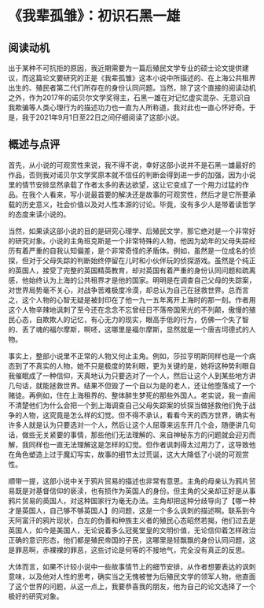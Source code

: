 # 《我辈孤雏》：初识石黑一雄

## 阅读动机

出于某种不可抗拒的原因，我近期需要为一篇后殖民文学专业的硕士论文提供建议，而这篇论文要研究的正是《我辈孤雏》这本小说中所描述的、在上海公共租界出生的、殖民者第二代们所存在的身份认同问题。当然，除了这个直接的阅读动机之外，作为2017年的诺贝尔文学奖得主，石黑一雄在对记忆虚实混杂、无意识自我欺骗等人类心理行为的描述功力也一直为人所称道，我对此也一直心怀好奇。于是，我于2021年9月1日至22日之间仔细阅读了这部小说。

## 概述与点评

首先，从小说的可观赏性来说，我不得不说，幸好这部小说并不是石黑一雄最好的作品，否则我对诺贝尔文学奖原本就不信任的判断会得到进一步的加强，因为小说里的情节安排显然承载了作者太多的表达欲望，这让它变成了一个用力过猛的作品。在我个人看来，写小说最首要的解决还是故事的可观赏性，然后才是它所要承载的历史意义，社会价值以及对人性本源的讨论。毕竟，没有多少人是带着读哲学的态度来读小说的。

当然，如果读这部小说的目的是研究心理学、后殖民文学，那它绝对是一个非常好的研究对象。小说的主角班克斯是一个非常特殊的人物，他因为幼年的父母失踪经历有着严重的自我认知偏差，是个非常奇怪的矛盾体。例如，虽然是一位成名的侦探，但对于父母失踪的判断始终停留在儿时和小伙伴玩的侦探游戏。虽然是个纯正的英国人，接受了完整的英国精英教育，却对英国有着严重的身份认同问题和疏离感，他始终认为上海的公共租界才是他的国家。明明是在调查自己父母的失踪案，对世界局势毫不关心，对战争苦难极度冷漠，却总认为自己在拯救世界。总而言之，这个人物的心智无疑是被封印在了他一九一五年离开上海时的那一刻。作者用这个人物辛辣地讽刺了至今还在念念不忘曾经日不落帝国荣光的不列颠，傲慢的殖民心态，自欺欺人的记忆，有心无力的现实，眼高手低的行为，仿佛一个失了智的、丢了魂的福尔摩斯，啊呸，这哪里是福尔摩斯，显然就是一个唐吉坷德式的人物。

事实上，整部小说里不正常的人物又何止主角。例如，莎拉亨明斯同样也是一个病态到了不真实的人物，她不只是极度的势利眼，更为关键的是，她将这种势利眼自我催眠成了一种信仰，天真地认为只要选对了一个人，然后让这个人到某些地方讲几句话，就能拯救世界。结果不但毁了一个自以为是的老人，还让他堕落成了一个赌徒。再例如，住在上海租界的、整体醉生梦死的那些外国人。老实说，我一直闹不清楚他们为什么会把一个到上海调查自己父母失踪案的侦探当做拯救他们免于战争的人物，这究竟是怎么样的幻觉。但不得不承认，看看今天的西方世界，确实有许多人就是认为只要选对一个人，然后让这个人屈尊来远东开几个会，随便讲几句话，做些无关紧要的事情，那些他们无法理解的、来自神秘东方的问题就会迎刃而解，我同样也一直无法理解这是怎样的幻觉。但作者讽刺得太过用力了，这导致他在角色塑造上过于魔幻写实，故事的细节太过荒诞，这大大降低了小说的可观赏性。

顺带一提，这部小说中关于鸦片贸易的描述也非常有意思。主角的母亲认为鸦片贸易既是对基督信仰的亵渎，也有损作为英国人的身份。但主角的父亲却正好是从事鸦片贸易的英国人，对这种国家行为毫无办法。主角却把这种分歧导向了【哪一种才是英国人，自己够不够英国人】的问题，这是一个多么讽刺的描述啊。联系到今天阿富汗的鸦片现状，白左的伪善和种族主义者的殖民心态昭然若揭，他们过去是英国人，如今是美国人，无论说着多么冠冕堂皇的文明价值，无论信仰着怎样政治正确的意识形态，他们都是殖民帝国的子民，这哪里是轻飘飘的身份认同问题，这是罪恶啊，赤裸裸的罪恶，这些讨论是何等的不接地气，完全没有真正的反思。

大体而言，如果不计较小说中一些故事情节上的细节安排，从作者想要表达的讽刺意味，以及他对人性的思考，确实当之无愧被誉为后殖民文学的领军人物，他直面了这个世界的问题，从这一点上，我要恭喜我的朋友，他为自己的论文选择了一个极好的研究对象。
